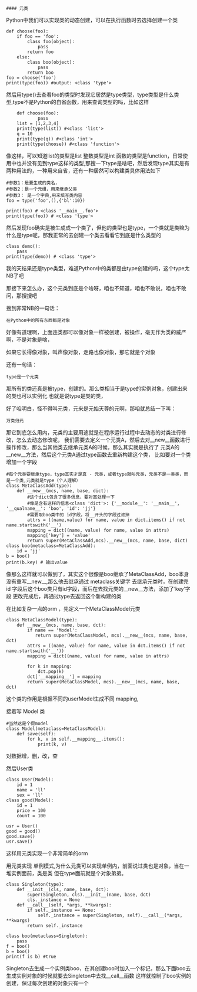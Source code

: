     #### 元类
Python中我们可以实现类的动态创建，可以在执行函数时去选择创建一个类

    def choose(foo):
        if foo == 'foo':
            class foo(object):
                pass
            return foo
        else:
            class boo(object):
                pass
            return boo
    foo = choose('foo')
    print(type(foo)) #output: <class 'type'>
    
然后用type()去查看foo的类型时发现它居然是type类型，type类型是什么类型,type不是Python的自省函数，用来查询类型的吗，比如这样
        
        def choose(foo):
                pass
        list = [1,2,3,4]
        print(type(list)) #<class 'list'>
        q = 10
        print(type(q)) #<class 'int'>
        print(type(choose)) #<class 'function'>

像这样，可以知道list的类型是list 整数类型是int 函数的类型是function，日常使用中也并没有见到type这样的类型,那搜一下type是啥吧，然后发现type其实是有两种用法的，一种用来自省，还有一种居然可以构建类具体用法如下
    
    #参数1：是要生成的类名，
    #参数2：是一个元组，用来继承父类
    #参数3： 是一个字典,用来填写类内容
    foo = type('foo',(),{'bl':10})
    
    print(foo) # <class '__main__.foo'>
    print(type(foo)) # <class 'type'>

然后发现foo确实是被生成成一个类了，但他的类型也是type，一个类就是类嘛为什么是type呢，那我正常的去创建一个类去看看它到底是什么类型的
    
    class demo():
        pass
    print(type(demo)) # <class 'type'>
    
我的天结果还是type类型，难道Python中的类都是由type创建的吗，这个type太NB了吧

那接下来怎么办，这个元类到底是个啥呀，咱也不知道，咱也不敢说，咱也不敢问，那搜搜吧

搜到非常NB的一句话：
    
    在Python中的所有东西都是对象

好像有道理啊，上面连类都可以像对象一样被创建，被操作，毫无作为类的威严啊，不是对象是啥，

如果它长得像对象，叫声像对象，走路也像对象，那它就是个对象

还有一句话：
    
    type是一个元类

那所有的类还真是被type，创建的。那么类相当于是type的实例对象，创建出来的类也可以实例化
也就是说type是类的类，

好了咱明白，怪不得叫元类，元来是元始天尊的元啊，那咱就总结一下叫：
    
    万类归元

那它到底怎么用内，元类的主要用途就是在程序运行过程中去动态的对类进行修改，怎么去动态修改呢，
我们需要去定义一个元类A，然后去对__new__函数进行操作修改，那么当其他类去继承元类A的时候，那么其实就是执行了
元类A的__new__方法，然后这个元类A通过type函数去重新构建这个类，
比如要对一个类增加一个字段
    
    #每个元类要继承type，type其实才是真 - 元类，或者type就叫元类，元类不是一类类，而是一个类,元类就是type（个人理解）
    class MetaClassAdd(type):
        def __new__(mcs, name, base, dict):
            #这个dict包含了很多信息，要对其处理一下  
            #像是含有这样的信息<class 'dict'>: {'__module__': '__main__', '__qualname__': 'boo', 'id': 'jj'}
            #需要取boo类中的 id字段，将__开头的字段过滤掉                                
            attrs = ((name,value) for name, value in dict.items() if not name.startswith('__')
            mapping = dict((name, value) for name, value in attrs)
            mapping['key'] = 'value'
            return super(MetaClassAdd,mcs).__new__(mcs, name, base, dict)
    class boo(metaclass=MetaClassAdd):
        id = 'jj'
    b = boo()
    print(b.key) # 输出value
        
像那么这样就可以做到了，其实这个很像是boo继承了MetaClassAdd，boo本身没有重写__new__,那么他去继承通过 metaclass关键字
去继承元类时，在创建完 id 字段后这个boo类只有id字段，而后在去找元类的__new__方法，添加了‘key’字段
更改完成后，再通过type去返回这个新构建的类



在比如复杂一点的orm ，先定义一个MetaClassModel元类
    
    class MetaClassModel(type):
        def __new__(mcs, name, base, dct):
            if name == 'Model':
               return super(MetaClassModel, mcs).__new__(mcs, name, base, dct)
            attrs = ((name, value) for name, value in dct.items() if not name.startswith('__'))
            mapping = dict((name, value) for name, value in attrs)
            
            for k in mapping:
                dct.pop(k)
            dct['__mapping__'] = mapping
            return super(MetaClassModel, mcs).__new__(mcs, name, base, dct)

这个类的作用是根据不同的userModel生成不同 mapping,

接着写 Model 类

    #当然这是个假model
    class Model(metaclass=MetaClassModel):
        def save(self):
            for k, v in self.__mapping__.items():
                print(k, v)

对数据增，删，改，查

然后User类
    
    class User(Model):
        id = 1
        name = 'll'
        sex = 'll'
    class good(Model):
        id = 1
        price = 100
        count = 100
        
    usr = User()
    good = good()
    good.save()
    usr.save()
这样用元类实现一个非常简单的orm

 用元类实现 单例模式,为什么元类可以实现单例内，前面说过类也是对象，当在一堆实例面前，类是类
但在type面前就是个对象弟弟。


    class Singleton(type):
        def __init__(cls, name, base, dct):
            super(Singleton, cls).__init__(name, base, dct)
            cls._instance = None
        def __call__(self, *args, **kwargs):
            if self._instance == None:
                self._instance = super(Singleton, self).__call__(*args, **kwargs)
            return self._instance

    class boo(metaclass=Singleton):
        pass
    f = boo()
    b = boo()
    print(f is b) #true
Singleton去生成一个实例类boo，在其创建boo时加入一个标记，那么下面boo去生成实例对象的时候就要去Singleton中去找__call__函数
这样就控制了boo实例的创建，保证每次创建的对象只有一个
